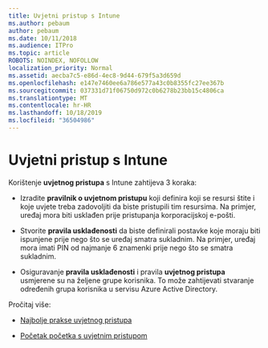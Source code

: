 ```yaml
---
title: Uvjetni pristup s Intune
ms.author: pebaum
author: pebaum
ms.date: 10/11/2018
ms.audience: ITPro
ms.topic: article
ROBOTS: NOINDEX, NOFOLLOW
localization_priority: Normal
ms.assetid: aecba7c5-e86d-4ec8-9d44-679f5a3d659d
ms.openlocfilehash: e147e7460ee6a786e577a43c0b8355fc27ee367b
ms.sourcegitcommit: 037331d71f06750d972c0b6278b23bb15c4806ca
ms.translationtype: MT
ms.contentlocale: hr-HR
ms.lasthandoff: 10/18/2019
ms.locfileid: "36504986"
---
```

# <a name="conditional-access-with-intune"></a>Uvjetni pristup s Intune

Korištenje **uvjetnog pristupa** s Intune zahtijeva 3 koraka: 
  
- Izradite **pravilnik o uvjetnom pristupu** koji definira koji se resursi štite i koje uvjete treba zadovoljiti da biste pristupili tim resursima. Na primjer, uređaj mora biti usklađen prije pristupanja korporacijskoj e-pošti. 
    
- Stvorite **pravila usklađenosti** da biste definirali postavke koje moraju biti ispunjene prije nego što se uređaj smatra sukladnim. Na primjer, uređaj mora imati PIN od najmanje 6 znamenki prije nego što se smatra sukladnim. 
    
- Osiguravanje **pravila usklađenosti** i pravila **uvjetnog pristupa** usmjerene su na željene grupe korisnika. To može zahtijevati stvaranje određenih grupa korisnika u servisu Azure Active Directory. 
    
Pročitaj više:
  
- [Najbolje prakse uvjetnog pristupa](https://docs.microsoft.com/azure/active-directory/conditional-access/best-practices)
    
- [Početak početka s uvjetnim pristupom](https://docs.microsoft.com/azure/active-directory/active-directory-conditional-access-azure-portal-get-started)
    

